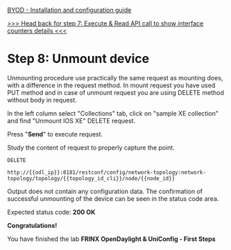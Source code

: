 [BYOD - Installation and configuration guide](byod.html)

[>>> Head back for step 7: Execute & Read API call to show interface counters details <<<](7.md)

# Step 8: Unmount device

Unmounting procedure use practically the same request as mounting does, with a difference in the request method. In mount request you have used PUT method and in case of unmount request you are using DELETE method without body in request.

In the left column select "Collections" tab, click on "sample XE collection" and find "Unmount IOS XE" DELETE request.

Press "**Send**" to execute request.

Study the content of request to properly capture the point. 

```
DELETE

http://{{odl_ip}}:8181/restconf/config/network-topology:network-topology/topology/{{topology_id_cli}}/node/{{node_id}}

```

Output does not contain any configuration data. The confirmation of successful unmounting of the device can be seen in the status code area.

Expected status code: **200 OK**

**Congratulations!** 

You have finished the lab **FRINX OpenDaylight & UniConfig - First Steps**
